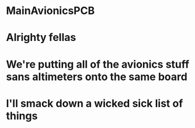 # MainAvionicsPCB
# Alrighty fellas
# We're putting all of the avionics stuff sans altimeters onto the same board
# I'll smack down a wicked sick list of things
